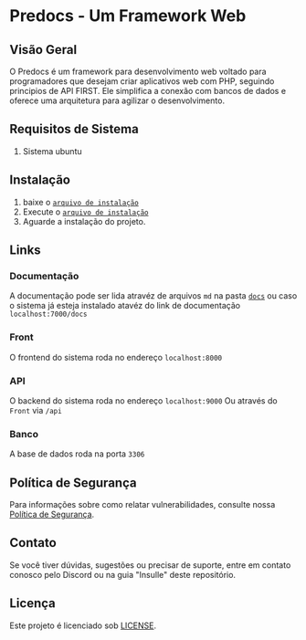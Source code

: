 # Predocs - Um Framework Web

## Visão Geral

O Predocs é um framework para desenvolvimento web voltado para programadores que desejam criar aplicativos web com PHP, seguindo principios de API FIRST. Ele simplifica a conexão com bancos de dados e oferece uma arquitetura para agilizar o desenvolvimento.

## Requisitos de Sistema

1. Sistema ubuntu

## Instalação

1. baixe o [`arquivo de instalação`](install.sh)
1. Execute o [`arquivo de instalação`](install.sh)
1. Aguarde a instalação do projeto.

## Links

### Documentação
A documentação pode ser lida atravéz de arquivos `md` na pasta [`docs`](./docs/index.md) ou caso o sistema já esteja instalado atavéz do link de documentação `localhost:7000/docs`

### Front
O frontend do sistema roda no endereço `localhost:8000`

### API
O backend do sistema roda no endereço `localhost:9000`
Ou através do `Front` via `/api`

### Banco
A base de dados roda na porta `3306`

## Política de Segurança

Para informações sobre como relatar vulnerabilidades, consulte nossa [Política de Segurança](SECURITY.md).

## Contato

Se você tiver dúvidas, sugestões ou precisar de suporte, entre em contato conosco pelo Discord ou na guia "Insulle" deste repositório.

## Licença

Este projeto é licenciado sob [LICENSE](LICENSE).
